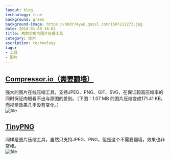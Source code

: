 ```yaml
---
layout: blog
technology: true
background: green
background-image: https://obdr74yw6.qnssl.com/1507211273.jpg
date: 2018-01-09 16:02
title: 两款实用的图片处理工具
category: 技术
ascription: technology
tags:
- 工具
- 图片
---
```


## [Compressor.io（需要翻墙）](https://compressor.io/compress)
强大的图片在线压缩工具，支持JPEG、PNG、GIF、SVG，在保证超高压缩率的同时保证肉眼看不出与原图的差别。（下图：1.07 MB 的图片压缩变成171.41 KB，而视觉效果几乎没有变化。）  
![file](https://obdr74yw6.qnssl.com/image/8DzNB02YUWsU5kHjtA3rmpK6bJ0YhNuOJBcx38wT.png)
## [TinyPNG](https://tinypng.com/)
同样是图片压缩工具，虽然只支持JPEG、PNG，但是这个不需要翻墙，效果也非常棒。  
![file](https://obdr74yw6.qnssl.com/image/VIiWZqHY9nD84VV8ZbciNeiss3EfbEh1rSlt2WIZ.png)